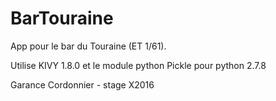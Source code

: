 # BarTouraine
App pour le bar du Touraine (ET 1/61).

Utilise KIVY 1.8.0 et le module python Pickle pour python 2.7.8

Garance Cordonnier - stage X2016
